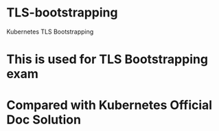 # TLS-bootstrapping
Kubernetes TLS Bootstrapping

# This is used for TLS Bootstrapping exam

# Compared with Kubernetes Official Doc Solution
